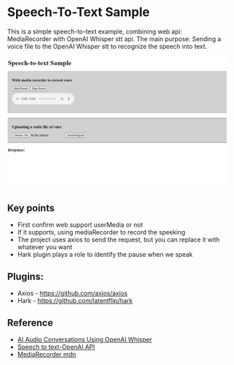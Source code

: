 # Speech-To-Text Sample
This is a simple speech-to-text example, combining web api: MediaRecorder with OpenAI Whisper stt api.
The main purpose: Sending a voice file to the OpenAI Whisper stt to recognize the speech into text.

![Speech-To-Text Sample](image.png)

## Key points
* First confirm web support userMedia or not
* If it supports, using mediaRecorder to record the speeking
* The project uses axios to send the request, but you can replace it with whatever you want
* Hark plugin plays a role to identify the pause when we speak


## Plugins:
* Axios - https://github.com/axios/axios
* Hark - https://github.com/latentflip/hark


## Reference
* [AI Audio Conversations Using OpenAI Whisper](https://medium.com/@david.richards.tech/ai-audio-conversations-with-openai-whisper-3c730a9c7123)
* [Speech to text-OpenAI API](https://platform.openai.com/docs/guides/speech-to-text)
* [MediaRecorder mdn](https://developer.mozilla.org/en-US/docs/Web/API/MediaRecorder)
